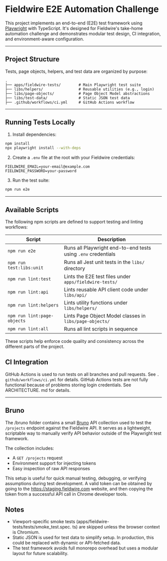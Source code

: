 # Fieldwire E2E Automation Challenge

This project implements an end-to-end (E2E) test framework using [Playwright](https://playwright.dev/) with TypeScript. It's designed for Fieldwire's take-home automation challenge and demonstrates modular test design, CI integration, and environment-aware configuration.

---

## Project Structure

Tests, page objects, helpers, and test data are organized by purpose:

```
.
├── apps/fieldwire-tests/        # Main Playwright test suite
├── libs/helpers/                # Reusable utilities (e.g., login)
├── libs/page-objects/           # Page Object Model abstractions
├── libs/test-data/              # Static JSON test data
├── .github/workflows/ci.yml     # GitHub Actions workflow
```

---

## Running Tests Locally

1. Install dependencies:

```bash
npm install
npx playwright install --with-deps
```

2. Create a `.env` file at the root with your Fieldwire credentials:

```
FIELDWIRE_EMAIL=your-email@example.com
FIELDWIRE_PASSWORD=your-password
```

3. Run the test suite:

```bash
npm run e2e
```

---

## Available Scripts

The following npm scripts are defined to support testing and linting workflows:

| Script                      | Description                                                  |
|-----------------------------|--------------------------------------------------------------|
| `npm run e2e`               | Runs all Playwright end-to-end tests using `.env` credentials |
| `npm run test:libs:unit`    | Runs all Jest unit tests in the `libs/` directory             |
| `npm run lint:test`         | Lints the E2E test files under `apps/fieldwire-tests/`        |
| `npm run lint:api`          | Lints reusable API client code under `libs/api/`              |
| `npm run lint:helpers`      | Lints utility functions under `libs/helpers/`                 |
| `npm run lint:page-objects` | Lints Page Object Model classes in `libs/page-objects/`    |
| `npm run lint:all`          | Runs all lint scripts in sequence                             |

These scripts help enforce code quality and consistency across the different parts of the project.

## CI Integration

GitHub Actions is used to run tests on all branches and pull requests. See `.
github/workflows/ci.yml` for details.  GitHub Actions tests are not fully 
 functional because of problems storing login credentials.  See ARCHITECTURE.
md for details.

---

## Bruno

The /bruno folder contains a small [Bruno](https://www.usebruno.com/) API 
collection used to test the `/projects` endpoint against the Fieldwire API. It serves as a lightweight, scriptable way to manually verify API behavior outside of the Playwright test framework.

The collection includes:
- A `GET /projects` request
- Environment support for injecting tokens
- Easy inspection of raw API responses

This setup is useful for quick manual testing, debugging, or verifying 
assumptions during test development.  A valid token can be obtained by going 
to the https://staging.fieldwire.com website, and then copying the token 
from a successful API call in Chrome developer tools. 

## Notes

- Viewport-specific smoke tests (apps/fieldwire-tests/tests/smoke_test.spec.
  ts) are skipped unless the browser context is 
  Chromium.
- Static JSON is used for test data to simplify setup. In production, this could be replaced with dynamic or API-fetched data.
- The test framework avoids full monorepo overhead but uses a modular layout for future scalability.
